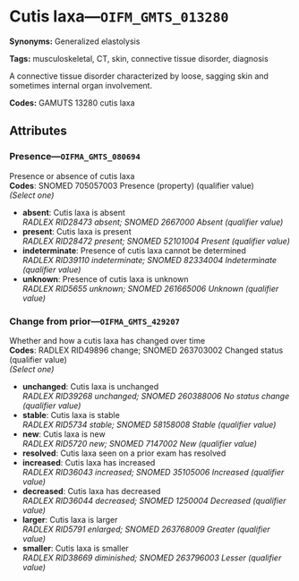 # Cutis laxa—`OIFM_GMTS_013280`

**Synonyms:** Generalized elastolysis

**Tags:** musculoskeletal, CT, skin, connective tissue disorder, diagnosis

A connective tissue disorder characterized by loose, sagging skin and sometimes internal organ involvement.

**Codes:** GAMUTS 13280 cutis laxa

## Attributes

### Presence—`OIFMA_GMTS_080694`

Presence or absence of cutis laxa  
**Codes**: SNOMED 705057003 Presence (property) (qualifier value)  
*(Select one)*

- **absent**: Cutis laxa is absent  
_RADLEX RID28473 absent; SNOMED 2667000 Absent (qualifier value)_
- **present**: Cutis laxa is present  
_RADLEX RID28472 present; SNOMED 52101004 Present (qualifier value)_
- **indeterminate**: Presence of cutis laxa cannot be determined  
_RADLEX RID39110 indeterminate; SNOMED 82334004 Indeterminate (qualifier value)_
- **unknown**: Presence of cutis laxa is unknown  
_RADLEX RID5655 unknown; SNOMED 261665006 Unknown (qualifier value)_

### Change from prior—`OIFMA_GMTS_429207`

Whether and how a cutis laxa has changed over time  
**Codes**: RADLEX RID49896 change; SNOMED 263703002 Changed status (qualifier value)  
*(Select one)*

- **unchanged**: Cutis laxa is unchanged  
_RADLEX RID39268 unchanged; SNOMED 260388006 No status change (qualifier value)_
- **stable**: Cutis laxa is stable  
_RADLEX RID5734 stable; SNOMED 58158008 Stable (qualifier value)_
- **new**: Cutis laxa is new  
_RADLEX RID5720 new; SNOMED 7147002 New (qualifier value)_
- **resolved**: Cutis laxa seen on a prior exam has resolved  
- **increased**: Cutis laxa has increased  
_RADLEX RID36043 increased; SNOMED 35105006 Increased (qualifier value)_
- **decreased**: Cutis laxa has decreased  
_RADLEX RID36044 decreased; SNOMED 1250004 Decreased (qualifier value)_
- **larger**: Cutis laxa is larger  
_RADLEX RID5791 enlarged; SNOMED 263768009 Greater (qualifier value)_
- **smaller**: Cutis laxa is smaller  
_RADLEX RID38669 diminished; SNOMED 263796003 Lesser (qualifier value)_